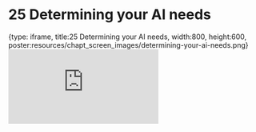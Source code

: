 # 25 Determining your AI needs
 
{type: iframe, title:25 Determining your AI needs, width:800, height:600, poster:resources/chapt_screen_images/determining-your-ai-needs.png}
![](https://hutchdatascience.org/AI_for_Decision_Makers/no_toc/determining-your-ai-needs.html)
 

 
